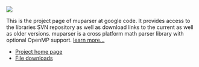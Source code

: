 <img src='http://muparser.beltoforion.de/images/muparser.jpg' />

This is the project page of muparser at google code. It provides access to the libraries SVN repository as well as download links to the current as well as older versions. muparser is a cross platform math parser library with optional OpenMP support. [learn more...](http://muparser.beltoforion.de)

  * [Project home page](http://muparser.beltoforion.de)
  * [File downloads](http://muparser.beltoforion.de/mup_download.html)
